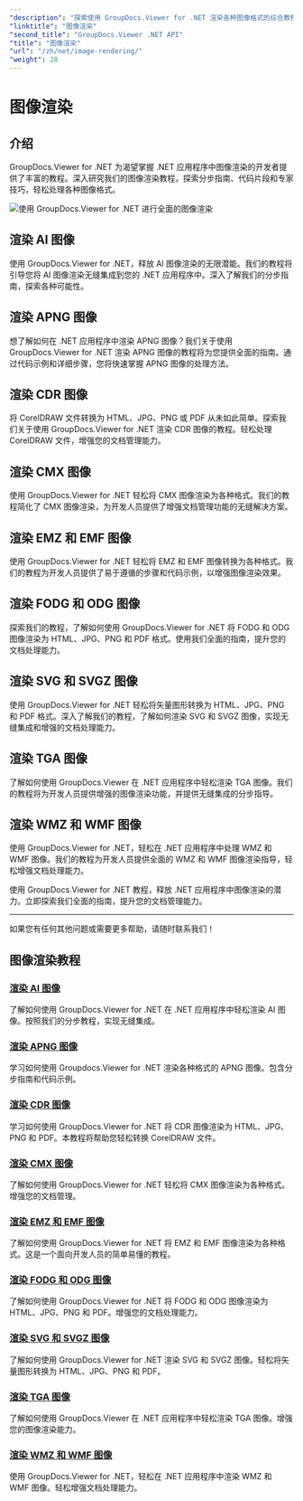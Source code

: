 ```yaml
---
"description": "探索使用 GroupDocs.Viewer for .NET 渲染各种图像格式的综合教程。从 AI 到 WMF，学习无缝集成和代码示例。"
"linktitle": "图像渲染"
"second_title": "GroupDocs.Viewer .NET API"
"title": "图像渲染"
"url": "/zh/net/image-rendering/"
"weight": 28
---
```


# 图像渲染


## 介绍

GroupDocs.Viewer for .NET 为渴望掌握 .NET 应用程序中图像渲染的开发者提供了丰富的教程。深入研究我们的图像渲染教程，探索分步指南、代码片段和专家技巧，轻松处理各种图像格式。

![使用 GroupDocs.Viewer for .NET 进行全面的图像渲染](/viewer/image-rendering/image.png)

## 渲染 AI 图像
使用 GroupDocs.Viewer for .NET，释放 AI 图像渲染的无限潜能。我们的教程将引导您将 AI 图像渲染无缝集成到您的 .NET 应用程序中。深入了解我们的分步指南，探索各种可能性。

## 渲染 APNG 图像
想了解如何在 .NET 应用程序中渲染 APNG 图像？我们关于使用 GroupDocs.Viewer for .NET 渲染 APNG 图像的教程将为您提供全面的指南。通过代码示例和详细步骤，您将快速掌握 APNG 图像的处理方法。

## 渲染 CDR 图像
将 CorelDRAW 文件转换为 HTML、JPG、PNG 或 PDF 从未如此简单。探索我们关于使用 GroupDocs.Viewer for .NET 渲染 CDR 图像的教程。轻松处理 CorelDRAW 文件，增强您的文档管理能力。

## 渲染 CMX 图像
使用 GroupDocs.Viewer for .NET 轻松将 CMX 图像渲染为各种格式。我们的教程简化了 CMX 图像渲染，为开发人员提供了增强文档管理功能的无缝解决方案。

## 渲染 EMZ 和 EMF 图像
使用 GroupDocs.Viewer for .NET 轻松将 EMZ 和 EMF 图像转换为各种格式。我们的教程为开发人员提供了易于遵循的步骤和代码示例，以增强图像渲染效果。

## 渲染 FODG 和 ODG 图像
探索我们的教程，了解如何使用 GroupDocs.Viewer for .NET 将 FODG 和 ODG 图像渲染为 HTML、JPG、PNG 和 PDF 格式。使用我们全面的指南，提升您的文档处理能力。

## 渲染 SVG 和 SVGZ 图像
使用 GroupDocs.Viewer for .NET 轻松将矢量图形转换为 HTML、JPG、PNG 和 PDF 格式。深入了解我们的教程，了解如何渲染 SVG 和 SVGZ 图像，实现无缝集成和增强的文档处理能力。

## 渲染 TGA 图像
了解如何使用 GroupDocs.Viewer 在 .NET 应用程序中轻松渲染 TGA 图像。我们的教程将为开发人员提供增强的图像渲染功能，并提供无缝集成的分步指导。

## 渲染 WMZ 和 WMF 图像
使用 GroupDocs.Viewer for .NET，轻松在 .NET 应用程序中处理 WMZ 和 WMF 图像。我们的教程为开发人员提供全面的 WMZ 和 WMF 图像渲染指导，轻松增强文档处理能力。

使用 GroupDocs.Viewer for .NET 教程，释放 .NET 应用程序中图像渲染的潜力。立即探索我们全面的指南，提升您的文档管理能力。

---

如果您有任何其他问题或需要更多帮助，请随时联系我们！
## 图像渲染教程
### [渲染 AI 图像](./render-ai-images/)
了解如何使用 GroupDocs.Viewer for .NET 在 .NET 应用程序中轻松渲染 AI 图像。按照我们的分步教程，实现无缝集成。
### [渲染 APNG 图像](./render-apng-images/)
学习如何使用 Groupdocs.Viewer for .NET 渲染各种格式的 APNG 图像。包含分步指南和代码示例。
### [渲染 CDR 图像](./render-cdr-images/)
学习如何使用 GroupDocs.Viewer for .NET 将 CDR 图像渲染为 HTML、JPG、PNG 和 PDF。本教程将帮助您轻松转换 CorelDRAW 文件。
### [渲染 CMX 图像](./render-cmx-images/)
了解如何使用 GroupDocs.Viewer for .NET 轻松将 CMX 图像渲染为各种格式。增强您的文档管理。
### [渲染 EMZ 和 EMF 图像](./render-emz-emf-images/)
了解如何使用 GroupDocs.Viewer for .NET 将 EMZ 和 EMF 图像渲染为各种格式。这是一个面向开发人员的简单易懂的教程。
### [渲染 FODG 和 ODG 图像](./render-fodg-odg-images/)
了解如何使用 GroupDocs.Viewer for .NET 将 FODG 和 ODG 图像渲染为 HTML、JPG、PNG 和 PDF。增强您的文档处理能力。
### [渲染 SVG 和 SVGZ 图像](./render-svg-svgz-images/)
了解如何使用 GroupDocs.Viewer for .NET 渲染 SVG 和 SVGZ 图像。轻松将矢量图形转换为 HTML、JPG、PNG 和 PDF。
### [渲染 TGA 图像](./render-tga-images/)
了解如何使用 GroupDocs.Viewer 在 .NET 应用程序中轻松渲染 TGA 图像。增强您的图像渲染能力。
### [渲染 WMZ 和 WMF 图像](./render-wmz-wmf-images/)
使用 GroupDocs.Viewer for .NET，轻松在 .NET 应用程序中渲染 WMZ 和 WMF 图像。轻松增强文档处理能力。